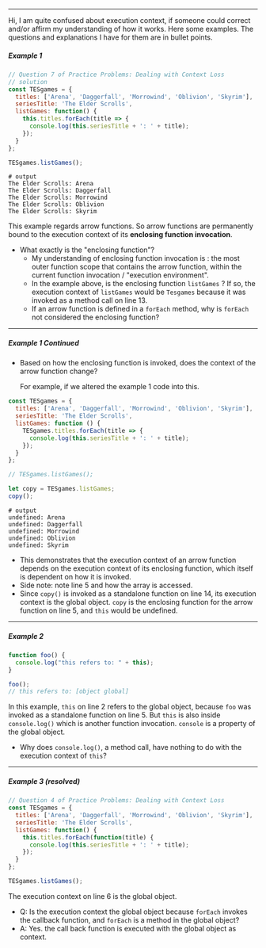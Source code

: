 ------

Hi, I am quite confused about execution context, if someone could correct and/or affirm my understanding of how it works. Here some examples. The questions and explanations I have for them are in bullet points. 

##### Example 1 

```js
// Question 7 of Practice Problems: Dealing with Context Loss
// solution
const TESgames = {
  titles: ['Arena', 'Daggerfall', 'Morrowind', 'Oblivion', 'Skyrim'],
  seriesTitle: 'The Elder Scrolls',
  listGames: function() {
    this.titles.forEach(title => {
      console.log(this.seriesTitle + ': ' + title);
    });
  }
};

TESgames.listGames();
```

```terminal
# output
The Elder Scrolls: Arena
The Elder Scrolls: Daggerfall
The Elder Scrolls: Morrowind
The Elder Scrolls: Oblivion
The Elder Scrolls: Skyrim
```

This example regards arrow functions. So arrow functions are permanently bound to the execution context of its **enclosing function invocation**. 

- What exactly is the "enclosing function"? 
  - My understanding of enclosing function invocation is : the most outer function scope that contains the arrow function, within the current function invocation / "execution environment". 
  - In the example above, is the enclosing function `listGames` ? If so, the execution context of `listGames` would be `Tesgames` because it was invoked as a method call on line 13. 
  - If an arrow function is defined in a `forEach` method, why is `forEach` not considered the enclosing function? 

------

##### Example 1 Continued 

- Based on how the enclosing function is invoked, does the context of the arrow function change? 

  For example, if we altered the example 1 code into this. 

```js
const TESgames = {
  titles: ['Arena', 'Daggerfall', 'Morrowind', 'Oblivion', 'Skyrim'],
  seriesTitle: 'The Elder Scrolls',
  listGames: function () {
    TESgames.titles.forEach(title => {
      console.log(this.seriesTitle + ': ' + title);
    });
  }
};

// TESgames.listGames();

let copy = TESgames.listGames;
copy(); 
```

```terminal
# output
undefined: Arena
undefined: Daggerfall
undefined: Morrowind
undefined: Oblivion
undefined: Skyrim
```

- This demonstrates that the execution context of an arrow function depends on the execution context of its enclosing function, which itself is dependent on how it is invoked. 
- Side note: note line 5 and how the array is accessed. 
- Since `copy()` is invoked as a standalone function on line 14, its execution context is the global object. `copy` is the enclosing function for the arrow function on line 5, and `this` would be undefined.  

------

##### Example 2

```js
function foo() {
  console.log("this refers to: " + this);
}

foo();
// this refers to: [object global]
```

In this example, `this` on line 2 refers to the global object, because `foo` was invoked as a standalone function on line 5. But `this` is also inside `console.log()` which is another function invocation. `console` is a property of the global object. 

- Why does `console.log()`, a method call, have nothing to do with the execution context of `this`? 

------

##### Example 3 (resolved)

```js
// Question 4 of Practice Problems: Dealing with Context Loss
const TESgames = {
  titles: ['Arena', 'Daggerfall', 'Morrowind', 'Oblivion', 'Skyrim'],
  seriesTitle: 'The Elder Scrolls',
  listGames: function() {
    this.titles.forEach(function(title) {
      console.log(this.seriesTitle + ': ' + title);
    });
  }
};

TESgames.listGames();
```

The execution context on line 6 is the global object. 

- Q: Is the execution context the global object because `forEach` invokes the callback function, and `forEach` is a method in the global object? 
- A: Yes. the call back function is executed with the global object as context. 

